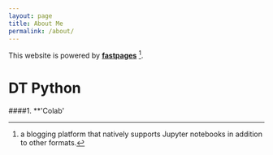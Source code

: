 ```yaml
---
layout: page
title: About Me
permalink: /about/
---
```


This website is powered by **[fastpages](https://github.com/fastai/fastpages)** [^1].


# **DT Python**

####1. **'Colab'

[^1]:a blogging platform that natively supports Jupyter notebooks in addition to other formats.
